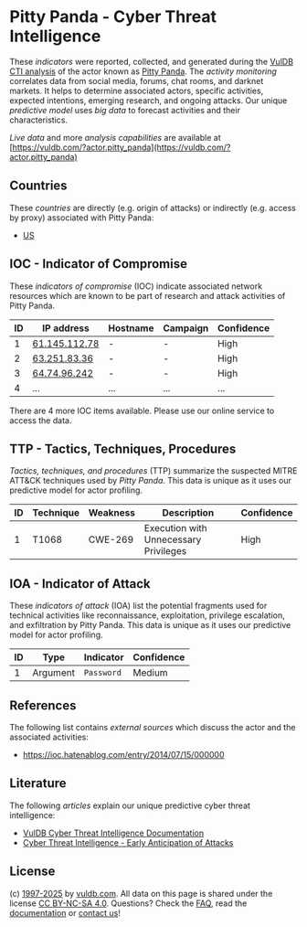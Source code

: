 # Pitty Panda - Cyber Threat Intelligence

These _indicators_ were reported, collected, and generated during the [VulDB CTI analysis](https://vuldb.com/?kb.cti) of the actor known as [Pitty Panda](https://vuldb.com/?actor.pitty_panda). The _activity monitoring_ correlates data from social media, forums, chat rooms, and darknet markets. It helps to determine associated actors, specific activities, expected intentions, emerging research, and ongoing attacks. Our unique _predictive model_ uses _big data_ to forecast activities and their characteristics.

_Live data_ and more _analysis capabilities_ are available at [https://vuldb.com/?actor.pitty_panda](https://vuldb.com/?actor.pitty_panda)

## Countries

These _countries_ are directly (e.g. origin of attacks) or indirectly (e.g. access by proxy) associated with Pitty Panda:

* [US](https://vuldb.com/?country.us)

## IOC - Indicator of Compromise

These _indicators of compromise_ (IOC) indicate associated network resources which are known to be part of research and attack activities of Pitty Panda.

ID | IP address | Hostname | Campaign | Confidence
-- | ---------- | -------- | -------- | ----------
1 | [61.145.112.78](https://vuldb.com/?ip.61.145.112.78) | - | - | High
2 | [63.251.83.36](https://vuldb.com/?ip.63.251.83.36) | - | - | High
3 | [64.74.96.242](https://vuldb.com/?ip.64.74.96.242) | - | - | High
4 | ... | ... | ... | ...

There are 4 more IOC items available. Please use our online service to access the data.

## TTP - Tactics, Techniques, Procedures

_Tactics, techniques, and procedures_ (TTP) summarize the suspected MITRE ATT&CK techniques used by _Pitty Panda_. This data is unique as it uses our predictive model for actor profiling.

ID | Technique | Weakness | Description | Confidence
-- | --------- | -------- | ----------- | ----------
1 | T1068 | CWE-269 | Execution with Unnecessary Privileges | High

## IOA - Indicator of Attack

These _indicators of attack_ (IOA) list the potential fragments used for technical activities like reconnaissance, exploitation, privilege escalation, and exfiltration by Pitty Panda. This data is unique as it uses our predictive model for actor profiling.

ID | Type | Indicator | Confidence
-- | ---- | --------- | ----------
1 | Argument | `Password` | Medium

## References

The following list contains _external sources_ which discuss the actor and the associated activities:

* https://ioc.hatenablog.com/entry/2014/07/15/000000

## Literature

The following _articles_ explain our unique predictive cyber threat intelligence:

* [VulDB Cyber Threat Intelligence Documentation](https://vuldb.com/?kb.cti)
* [Cyber Threat Intelligence - Early Anticipation of Attacks](https://www.scip.ch/en/?labs.20201022)

## License

(c) [1997-2025](https://vuldb.com/?kb.changelog) by [vuldb.com](https://vuldb.com/?kb.about). All data on this page is shared under the license [CC BY-NC-SA 4.0](https://creativecommons.org/licenses/by-nc-sa/4.0/). Questions? Check the [FAQ](https://vuldb.com/?kb.faq), read the [documentation](https://vuldb.com/?kb) or [contact us](https://vuldb.com/?contact)!
